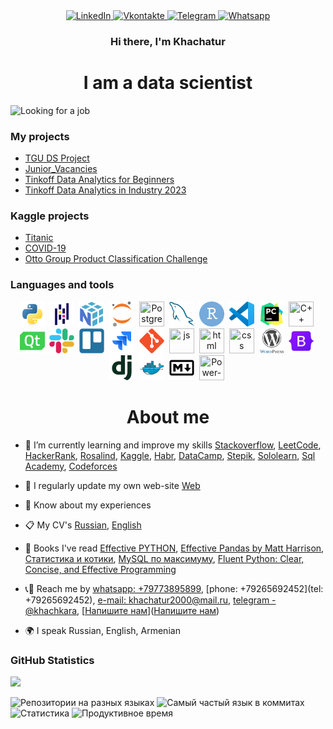 
<div id="socials" align="center">
    <a href="https://www.linkedin.com/in/khachatur-karapetian-71a2aba2/">
    <img src="https://img.shields.io/badge/LinkedIn-blue?style=for-the-badge&logo=linkedin&logoColor=white" alt="LinkedIn"/>
  </a>
  
  <a href="https://vk.com/id39817202">
    <img src="https://img.shields.io/badge/Vk-blue?style=for-the-badge&logo=vk&logoColor=white" alt="Vkontakte"/>
  </a>
  
  <a href="https://t.me/khachkara">
    <img src="https://img.shields.io/badge/Telegram-blue?style=for-the-badge&logo=telegram&logoColor=white" alt="Telegram"/>
  </a>

  <a href="https://web.whatsapp.com//khachkara">
    <img src="https://img.shields.io/badge/Whatsapp-darkgreen?style=for-the-badge&logo=Whatsapp&logoColor=white" alt="Whatsapp"/>
  </a>
</div>

<div id="header" align="center">
    <h3>Hi there, I'm Khachatur</h3>
    <h1>I am a data scientist</h1>
</div>

<img src="https://i.imgur.com/oEdaCVO.jpeg" alt="Looking for a job"/>

### My projects

- [TGU DS Project](https://github.com/KhachKara/TGU_kursovaya?target=_blank)
- [Junior_Vacancies](https://github.com/KhachKara/DS_Junior_Vacancies/tree/master?target=_blank)
- [Tinkoff Data Analytics for Beginners](https://github.com/KhachKara/Tink_Data_Analyst_For_Beginners?target=_blank)
- [Tinkoff Data Analytics in Industry 2023](https://github.com/KhachKara/Tink_Data_Analytics_in_Industry_2023?target=_blank)

### Kaggle projects

- [Titanic](https://www.kaggle.com/competitions/titanic/submissions)
- [COVID-19](https://www.kaggle.com/khachkara/khach-covid-19/edit)
- [Otto Group Product Classification Challenge](https://www.kaggle.com/code/khachkara/khach-otto)

### Languages and tools

<div align="center">
  <img src="https://github.com/devicons/devicon/blob/master/icons/python/python-original.svg" title="Python" width="40" height="40"/>&nbsp;
  <img src="https://github.com/devicons/devicon/blob/master/icons/pandas/pandas-original.svg" title="Pandas" width="40" height="40"/>&nbsp;
  <img src="https://github.com/devicons/devicon/blob/master/icons/numpy/numpy-original.svg" title="NumPy" width="40" height="40"/>&nbsp;
  <img src="https://github.com/devicons/devicon/blob/master/icons/jupyter/jupyter-original.svg" title="Jupyter" width="40" height="40"/>&nbsp;
  <img src="https://cdn.jsdelivr.net/gh/devicons/devicon/icons/postgresql/postgresql-original.svg" title="PostgreSQL" width="40" height="40"/>&nbsp;
  <img src="https://github.com/devicons/devicon/blob/master/icons/mysql/mysql-original.svg" title="MySQL" width="40" height="40"/>&nbsp;
  <img src="https://github.com/devicons/devicon/blob/master/icons/rstudio/rstudio-original.svg" title="R-Studio" width="40" height="40"/>&nbsp;
  <img src="https://github.com/devicons/devicon/blob/master/icons/vscode/vscode-original.svg" title="VsCode" width="40" height="40"/>&nbsp;
  <img src="https://github.com/devicons/devicon/blob/master/icons/pycharm/pycharm-original.svg" title="PyCharm" width="40" height="40"/>&nbsp;
  <img src="https://cdn.jsdelivr.net/gh/devicons/devicon@latest/icons/cplusplus/cplusplus-original.svg" title="C++" width="40" height="40"/>&nbsp;
  <img src="https://github.com/devicons/devicon/blob/master/icons/qt/qt-original.svg" title="Qt" width="40" height="40"/>&nbsp;
  <img src="https://github.com/devicons/devicon/blob/master/icons/slack/slack-original.svg" title="Slack" width="40" height="40"/>&nbsp;
  <img src="https://github.com/devicons/devicon/blob/master/icons/trello/trello-plain.svg" title="Trello" width="40" height="40"/>&nbsp;
  <img src="https://github.com/devicons/devicon/blob/master/icons/jira/jira-original.svg" title="Jira" width="40" height="40"/>&nbsp;
  <img src="https://github.com/devicons/devicon/blob/master/icons/git/git-original.svg" title="GitHub" width="40" height="40"/>&nbsp;
  <img src="https://cdn.jsdelivr.net/gh/devicons/devicon/icons/javascript/javascript-original.svg" title="js" width="40" height="40"/>&nbsp;
  <img src="https://cdn.jsdelivr.net/gh/devicons/devicon/icons/html5/html5-original.svg" title="html" width="40" height="40"/>&nbsp;
  <img src="https://cdn.jsdelivr.net/gh/devicons/devicon/icons/css3/css3-original.svg" title="css" width="40" height="40"/>&nbsp;
  <img src="https://github.com/devicons/devicon/blob/master/icons/wordpress/wordpress-original.svg" title="WordPress" width="40" height="40"/>&nbsp;
  <img src="https://github.com/devicons/devicon/blob/master/icons/bootstrap/bootstrap-original.svg" title="Bootstrap" width="40" height="40"/>&nbsp;
  <img src="https://github.com/devicons/devicon/blob/master/icons/django/django-plain.svg" title="Django" width="40" height="40"/>&nbsp;
  <img src="https://github.com/devicons/devicon/blob/master/icons/docker/docker-original.svg" title="Docker" width="40" height="40"/>&nbsp;
  <img src="https://github.com/devicons/devicon/blob/master/icons/markdown/markdown-original.svg" title="Markdown" width="40" height="40"/>&nbsp;
  <img src="https://github.com/microsoft/PowerBI-Icons/blob/main/SVG/Power-BI.svg" title="Power-BI" width="40" height="40"/>&nbsp;
</div>

# <center> About me

- 🌱 I’m currently learning and improve my skills
    [Stackoverflow](https://stackoverflow.com/users/12917313/Хачатур-Карапетян?target=_blank),
    [LeetCode](https://github.com/KhachKara/LeetCode/tree/master/my-folder/problems?target=_blank),
    [HackerRank](https://www.hackerrank.com/khachkara?target=_blank),
    [Rosalind](https://rosalind.info/users/Khachkara/?target=_blank),
    [Kaggle](https://www.kaggle.com?target=_blank),
    [Habr](https://habr.com/ru/users/Khachkara/?target=_blank),
    [DataCamp](https://app.datacamp.com/profile/khachatur2000/?target=_blank),
    [Stepik](https://stepik.org/users/3456440/?target=_blank),
    [Sololearn](https://www.sololearn.com/profile/473527/?target=_blank),
    [Sql Academy](https://sql-academy.org/en/trainer?target=_blank),
    [Codeforces](https://codeforces.com/profile/khachkara2000)
- 📝 I regularly update my own web-site [Web](https://khachkara.github.io?target="_blank")
- 📄 Know about my experiences
- 📋 My CV's
    [Russian](https://cloud.mail.ru/public/XcvN/GuPbWsaDG),
    [English](https://cloud.mail.ru/public/a1dW/Yr1YwyjM1)
- 📕 Books I've read
    [Effective PYTHON](https://www.amazon.com/gp/product/0134853989),
    [Effective Pandas by Matt Harrison](https://datatalks.club/books/20220131-effective-pandas.html),
    [Статистика и котики](https://www.litres.ru/book/vladimir-savelev-10569666/statistika-i-kotiki-28731109/),
    [MySQL по максимуму](https://www.piter.com/collection/bestsellery-oreilly/product/mysql-po-maksimumu-3-e-izdanie),
    [Fluent Python: Clear, Concise, and Effective Programming](https://medium.com/@murattscheis/fluent-python-clear-concise-and-effective-programming-unlimited-acces-6f246c392e28)

- 📞📧 Reach me by
    [whatsapp: +79773895899](https://web.whatsapp.com/send?phone=+79773895899),
    [phone: +79265692452](tel: +79265692452),
    [e-mail: khachatur2000@mail.ru](mailto:khachatur2000@mail.ru),
    [telegram - @khachkara](https://t.me/khachkara),
    [<a href="mailto:mail@htmlacademy.ru">Напишите нам</a>](<a href="mailto:mail@htmlacademy.ru">Напишите нам</a>)
- 🌍 I speak Russian, English, Armenian

### GitHub Statistics

![](http://github-profile-summary-cards.vercel.app/api/cards/profile-details?username=khachkara&theme=default)

![Репозитории на разных языках](http://github-profile-summary-cards.vercel.app/api/cards/repos-per-language?username=khachkara&theme=default)
![Самый частый язык в коммитах](http://github-profile-summary-cards.vercel.app/api/cards/most-commit-language?username=khachkara&theme=default)
![Статистика](http://github-profile-summary-cards.vercel.app/api/cards/stats?username=khachkara&theme=default)
![Продуктивное время](http://github-profile-summary-cards.vercel.app/api/cards/productive-time?username=khachkara&theme=default&utcOffset=8)

<!--
**KhachKara/KhachKara** is a ✨ _special_ ✨ repository because its `README.md` (this file) appears on your GitHub profile.

Here are some ideas to get you started:

- 🔭 I’m currently working on ...
- 🌱 I’m currently learning ...
- 👯 I’m looking to collaborate on ...
- 🤔 I’m looking for help with ...
- 💬 Ask me about ...
- 📫 How to reach me: ...
- 😄 Pronouns: ...
- ⚡ Fun fact: ...
-->
